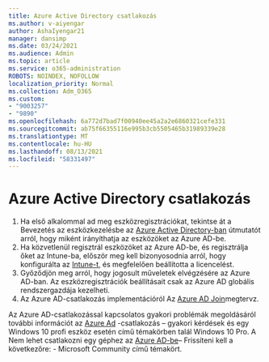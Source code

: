 ```yaml
---
title: Azure Active Directory csatlakozás
ms.author: v-aiyengar
author: AshaIyengar21
manager: dansimp
ms.date: 03/24/2021
ms.audience: Admin
ms.topic: article
ms.service: o365-administration
ROBOTS: NOINDEX, NOFOLLOW
localization_priority: Normal
ms.collection: Adm_O365
ms.custom:
- "9003257"
- "9890"
ms.openlocfilehash: 6a772d7bad7f00940ee45a2a2e6860321cefe331
ms.sourcegitcommit: ab75f66355116e995b3cb5505465b31989339e28
ms.translationtype: MT
ms.contentlocale: hu-HU
ms.lasthandoff: 08/13/2021
ms.locfileid: "58331497"
---
```

# <a name="azure-active-directory-join"></a>Azure Active Directory csatlakozás

1. Ha első alkalommal ad meg eszközregisztrációkat, tekintse át a Bevezetés az eszközkezelésbe az [Azure Active Directory-ban](https://docs.microsoft.com/azure/active-directory/devices/overview) útmutatót arról, hogy miként irányíthatja az eszközöket az Azure AD-be. 
1. Ha közvetlenül regisztrál eszközöket az Azure AD-be, és regisztrálja őket az Intune-ba, [](https://docs.microsoft.com/mem/intune/fundamentals/licenses-assign) először meg kell bizonyosodnia arról, hogy konfigurálta az [Intune-t,](https://docs.microsoft.com/mem/intune/enrollment/device-enrollment) és megfelelően beállította a licencelést.
1. Győződjön meg arról, hogy jogosult műveletek elvégzésére az Azure AD-ban. Az eszközregisztrációk beállításait csak az Azure AD globális rendszergazdája kezelheti.
1. Az Azure AD-csatlakozás implementációról Az [Azure AD Join](https://docs.microsoft.com/azure/active-directory/devices/azureadjoin-plan)megtervz.

Az Azure AD-csatlakozással kapcsolatos gyakori problémák megoldásáról további információt az [Azure Ad](https://docs.microsoft.com/azure/active-directory/devices/faq) -csatlakozás – gyakori kérdések és egy Windows 10 profi eszköz esetén című témakörben talál Windows 10 Pro. A Nem lehet csatlakozni egy géphez az [Azure AD-be](https://answers.microsoft.com/en-us/msoffice/forum/msoffice_install-mso_win10-mso_365hp/unable-to-join-windows-10-pro-machine-to-azure-ad/abb1ca7d-b317-45ec-a628-e1c10eae2900)– Frissíteni kell a következőre: - Microsoft Community című témakört.
